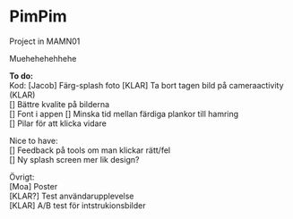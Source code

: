 # PimPim
Project in MAMN01


Muehehehehhehe



**To do:**\
Kod:
[Jacob] Färg-splash foto
[KLAR] Ta bort tagen bild på cameraactivity (KLAR)\
[] Bättre kvalite på bilderna\
[] Font i appen
[] Minska tid mellan färdiga plankor till hamring\
[] Pilar för att klicka vidare

Nice to have:\
[] Feedback på tools om man klickar rätt/fel\
[] Ny splash screen mer lik design?

Övrigt:\
[Moa] Poster\
[KLAR?] Test användarupplevelse\
    [KLAR] A/B test för intstrukionsbilder
